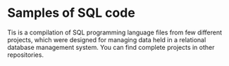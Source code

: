 # Samples of SQL code

Tis is a compilation of SQL programming language files from few different projects, which were designed for managing data held in a relational database management system. You can find complete projects in other repositories.  
